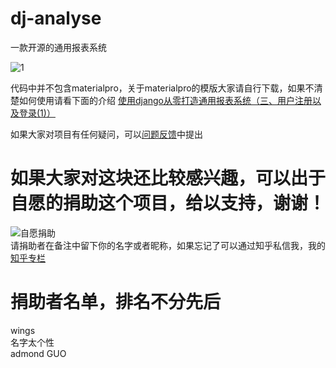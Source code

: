 # dj-analyse
一款开源的通用报表系统

![1](http://47.97.117.238/1.jpg)

代码中并不包含materialpro，关于materialpro的模版大家请自行下载，如果不清楚如何使用请看下面的介绍
[使用django从零打造通用报表系统（三、用户注册以及登录(1)）](https://zhuanlan.zhihu.com/p/37692930)

如果大家对项目有任何疑问，可以[问题反馈](https://zhuanlan.zhihu.com/p/37692930)中提出

# 如果大家对这块还比较感兴趣，可以出于自愿的捐助这个项目，给以支持，谢谢！

![自愿捐助](http://47.97.117.238/tufuzi2018.jpg)</br>
请捐助者在备注中留下你的名字或者昵称，如果忘记了可以通过知乎私信我，我的[知乎专栏](https://zhuanlan.zhihu.com/analyse)

# 捐助者名单，排名不分先后
wings</br>
名字太个性</br>
admond GUO</br>
